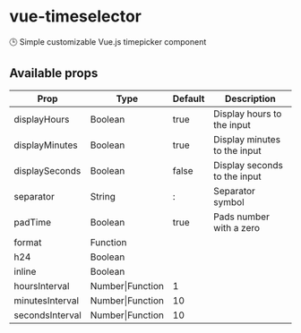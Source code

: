 # vue-timeselector
🕒 Simple customizable Vue.js timepicker component

## Available props

| Prop                          | Type             | Default     | Description                              |
|-------------------------------|------------------|-------------|------------------------------------------|
| displayHours                  | Boolean          | true        | Display hours to the input               |
| displayMinutes                | Boolean          | true        | Display minutes to the input             |
| displaySeconds                | Boolean          | false       | Display seconds to the input             |
| separator                     | String           | :           | Separator symbol                         |
| padTime                       | Boolean          | true        | Pads number with a zero                  |
| format                        | Function         |             |                                          |
| h24                           | Boolean          |             |                                          |
| inline                        | Boolean          |             |                                          |
| hoursInterval                 | Number\|Function | 1           |                                          |
| minutesInterval               | Number\|Function | 10          |                                          |
| secondsInterval               | Number\|Function | 10          |                                          |
